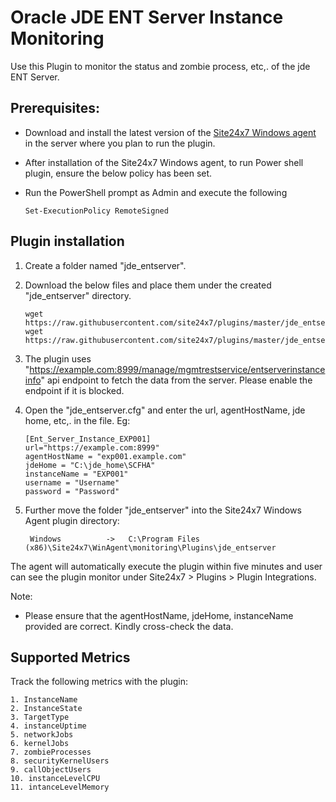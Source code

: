 # Oracle JDE ENT Server Instance Monitoring

Use this Plugin to monitor the status and zombie process, etc,. of the jde ENT Server.
## Prerequisites: 

- Download and install the latest version of the [Site24x7 Windows agent](https://www.site24x7.com/app/client#/admin/inventory/add-monitor) in the server where you plan to run the plugin.

- After installation of the Site24x7 Windows agent, to run Power shell plugin, ensure the below policy has been set.
- Run the PowerShell prompt as Admin and execute the following 

  ```
  Set-ExecutionPolicy RemoteSigned
  ```

## **Plugin installation**

1. Create a folder named "jde_entserver".
2. Download the below files and place them under the created "jde_entserver" directory.
	```
	wget https://raw.githubusercontent.com/site24x7/plugins/master/jde_entserver/jde_entserver.ps1
	wget https://raw.githubusercontent.com/site24x7/plugins/master/jde_entserver/jde_entserver.cfg
	```
3. The plugin uses "https://example.com:8999/manage/mgmtrestservice/entserverinstanceinfo" api endpoint to fetch the data from the server. Please enable the endpoint if it is blocked.

4. Open the "jde_entserver.cfg" and enter the url, agentHostName, jde home, etc,. in  the file. Eg:

	```
	[Ent_Server_Instance_EXP001]
	url="https://example.com:8999"
	agentHostName = "exp001.example.com"
	jdeHome = "C:\jde_home\SCFHA"
	instanceName = "EXP001"
	username = "Username"
	password = "Password"
	```

5. Further move the folder "jde_entserver" into the Site24x7 Windows Agent plugin directory:

		Windows          ->   C:\Program Files (x86)\Site24x7\WinAgent\monitoring\Plugins\jde_entserver

The agent will automatically execute the plugin within five minutes and user can see the plugin monitor under Site24x7 > Plugins > Plugin Integrations. 

Note: 
- Please ensure that the agentHostName, jdeHome, instanceName provided are correct. Kindly cross-check the data.

## Supported Metrics

Track the following metrics with the plugin:

	1. InstanceName
	2. InstanceState
	3. TargetType
	4. instanceUptime
	5. networkJobs
	6. kernelJobs
	7. zombieProcesses
	8. securityKernelUsers
	9. callObjectUsers
	10. instanceLevelCPU
	11. intanceLevelMemory





